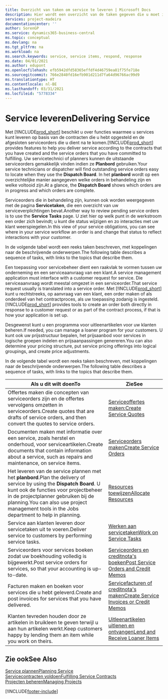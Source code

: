 ```yaml
---
title: Overzicht van taken om service te leveren | Microsoft Docs
description: Hier wordt een overzicht van de taken gegeven die u moet instellen om ervoor te zorgen dat u kwaliteitsservice levert en afspraken met klanten nakomt.
services: project-madeira
documentationcenter: ''
author: SorenGP
ms.service: dynamics365-business-central
ms.topic: conceptual
ms.devlang: na
ms.tgt_pltfrm: na
ms.workload: na
ms.search.keywords: service, service items, respond, response
ms.date: 04/01/2021
ms.author: edupont
ms.openlocfilehash: efb5942dfd58365effdf4d46759ea81f75fe718e
ms.sourcegitcommit: 766e2840fd16efb901d211d7fa64d96766ac99d9
ms.translationtype: HT
ms.contentlocale: nl-BE
ms.lasthandoff: 03/31/2021
ms.locfileid: "5778334"
---
```

# <a name="delivering-service"></a><span data-ttu-id="e1860-103">Service leveren</span><span class="sxs-lookup"><span data-stu-id="e1860-103">Delivering Service</span></span>
<span data-ttu-id="e1860-104">Met [!INCLUDE[prod_short](includes/prod_short.md)] beschikt u over functies waarmee u services kunt leveren op basis van de contracten die u hebt opgesteld en de afgesloten serviceorders die u dient na te komen.</span><span class="sxs-lookup"><span data-stu-id="e1860-104">[!INCLUDE[prod_short](includes/prod_short.md)] provides features to help you deliver service according to the contracts that you have created and the service orders that you have committed to fulfilling.</span></span> <span data-ttu-id="e1860-105">Uw servicetechnici of planners kunnen de uitstaande serviceorders gemakkelijk vinden indien ze **Planbord** gebruiken.</span><span class="sxs-lookup"><span data-stu-id="e1860-105">Your service technicians or dispatcher will find outstanding service orders easy to locate when they use the **Dispatch Board**.</span></span> <span data-ttu-id="e1860-106">In het **planbord** wordt op een overzichtelijke manier aangegeven welke orders in behandeling zijn en welke voltooid zijn.</span><span class="sxs-lookup"><span data-stu-id="e1860-106">At a glance, the **Dispatch Board** shows which orders are in progress and which orders are complete.</span></span>  
  
<span data-ttu-id="e1860-107">Serviceorders die in behandeling zijn, kunnen ook worden weergegeven met de pagina **Servicetaken**, die een overzicht van uw serviceverplichtingen bevat.</span><span class="sxs-lookup"><span data-stu-id="e1860-107">Another way to review pending service orders is to use the **Service Tasks** page.</span></span> <span data-ttu-id="e1860-108">U ziet hier op welk punt in de werkstroom een order zich bevindt; u kunt die status wijzigen en zo interacties met uw klant weerspiegelen.</span><span class="sxs-lookup"><span data-stu-id="e1860-108">In this view of your service obligations, you can see where in your service workflow an order is and change that status to reflect interactions with your customer.</span></span>  
  
<span data-ttu-id="e1860-109">In de volgende tabel wordt een reeks taken beschreven, met koppelingen naar de beschrijvende onderwerpen.</span><span class="sxs-lookup"><span data-stu-id="e1860-109">The following table describes a sequence of tasks, with links to the topics that describe them.</span></span>   

<span data-ttu-id="e1860-110">Een toepassing voor servicebeheer dient een raakvlak te vormen tussen uw onderneming en een serviceaanvraag van een klant.</span><span class="sxs-lookup"><span data-stu-id="e1860-110">A service management application must interface with a customer request for service.</span></span> <span data-ttu-id="e1860-111">Die serviceaanvraag wordt meestal omgezet in een serviceorder.</span><span class="sxs-lookup"><span data-stu-id="e1860-111">That service request usually is translated into a service order.</span></span> <span data-ttu-id="e1860-112">Met [!INCLUDE[prod_short](includes/prod_short.md)] kunt u rechtstreeks, op aanvraag van een klant, een order maken of als onderdeel van het contractproces, als uw toepassing zodanig is ingesteld.</span><span class="sxs-lookup"><span data-stu-id="e1860-112">[!INCLUDE[prod_short](includes/prod_short.md)] provides tools to create an order both directly in response to a customer request or as part of the contract process, if that is how your application is set up.</span></span>  
  
<span data-ttu-id="e1860-113">Desgewenst kunt u een programma voor uitleenartikelen voor uw klanten beheren.</span><span class="sxs-lookup"><span data-stu-id="e1860-113">If needed, you can manage a loaner program for your customers.</span></span> <span data-ttu-id="e1860-114">U kunt ook uw prijsstructuur bepalen, het prijsaanbod voor services in logische groepen indelen en prijsaanpassingen genereren.</span><span class="sxs-lookup"><span data-stu-id="e1860-114">You can also determine your pricing structure, put service pricing offerings into logical groupings, and create price adjustments.</span></span>  
  
<span data-ttu-id="e1860-115">In de volgende tabel wordt een reeks taken beschreven, met koppelingen naar de beschrijvende onderwerpen.</span><span class="sxs-lookup"><span data-stu-id="e1860-115">The following table describes a sequence of tasks, with links to the topics that describe them.</span></span>   
  
|<span data-ttu-id="e1860-116">**Als u dit wilt doen**</span><span class="sxs-lookup"><span data-stu-id="e1860-116">**To**</span></span>|<span data-ttu-id="e1860-117">**Zie**</span><span class="sxs-lookup"><span data-stu-id="e1860-117">**See**</span></span>|  
|------------|-------------|  
|<span data-ttu-id="e1860-118">Offertes maken die concepten van serviceorders zijn en de offertes vervolgens omzetten in serviceorders.</span><span class="sxs-lookup"><span data-stu-id="e1860-118">Create quotes that are drafts of service orders, and then convert the quotes to service orders.</span></span>|[<span data-ttu-id="e1860-119">Serviceoffertes maken:</span><span class="sxs-lookup"><span data-stu-id="e1860-119">Create Service Quotes</span></span>](service-how-to-create-service-quotes.md)|
|<span data-ttu-id="e1860-120">Documenten maken met informatie over een service, zoals herstel en onderhoud, voor serviceartikelen.</span><span class="sxs-lookup"><span data-stu-id="e1860-120">Create documents that contain information about a service, such as repairs and maintenance, on service items.</span></span>|[<span data-ttu-id="e1860-121">Serviceorders maken</span><span class="sxs-lookup"><span data-stu-id="e1860-121">Create Service Orders</span></span>](service-how-to-create-service-orders.md)|
|<span data-ttu-id="e1860-122">Het leveren van de service plannen met het **planbord**.</span><span class="sxs-lookup"><span data-stu-id="e1860-122">Plan the delivery of service by using the **Dispatch Board**.</span></span> <span data-ttu-id="e1860-123">U kunt ook de functies voor projectbeheer in de projectplanner gebruiken bij de planning.</span><span class="sxs-lookup"><span data-stu-id="e1860-123">You can also use project management tools in the Jobs department to help in planning.</span></span>|[<span data-ttu-id="e1860-124">Resources toewijzen</span><span class="sxs-lookup"><span data-stu-id="e1860-124">Allocate Resources</span></span>](service-how-to-allocate-resources.md)|  
|<span data-ttu-id="e1860-125">Service aan klanten leveren door servicetaken uit te voeren.</span><span class="sxs-lookup"><span data-stu-id="e1860-125">Deliver service to customers by performing service tasks.</span></span>|[<span data-ttu-id="e1860-126">Werken aan servicetaken</span><span class="sxs-lookup"><span data-stu-id="e1860-126">Work on Service Tasks</span></span>](service-how-to-work-on-service-tasks.md)|  
|<span data-ttu-id="e1860-127">Serviceorders voor services boeken zodat uw boekhouding volledig is bijgewerkt.</span><span class="sxs-lookup"><span data-stu-id="e1860-127">Post service orders for services, so that your accounting is up-to-date.</span></span>|[<span data-ttu-id="e1860-128">Serviceorders en creditnota's boeken</span><span class="sxs-lookup"><span data-stu-id="e1860-128">Post Service Orders and Credit Memos</span></span>](service-how-to-post-service-orders.md)|  
|<span data-ttu-id="e1860-129">Facturen maken en boeken voor services die u hebt geleverd.</span><span class="sxs-lookup"><span data-stu-id="e1860-129">Create and post invoices for services that you have delivered.</span></span>|[<span data-ttu-id="e1860-130">Servicefacturen of creditnota's maken</span><span class="sxs-lookup"><span data-stu-id="e1860-130">Create Service Invoices or Credit Memos</span></span>](service-how-create-invoices.md)|  
|<span data-ttu-id="e1860-131">Klanten tevreden houden door ze artikelen in bruikleen te geven terwijl u aan hun artikelen werkt.</span><span class="sxs-lookup"><span data-stu-id="e1860-131">Keep customers happy by lending them an item while you work on theirs.</span></span>| [<span data-ttu-id="e1860-132">Uitleenartikelen uitlenen en ontvangen</span><span class="sxs-lookup"><span data-stu-id="e1860-132">Lend and Receive Loaner Items</span></span>](service-how-to-lend-receive-loaners.md)|
  
## <a name="see-also"></a><span data-ttu-id="e1860-133">Zie ook</span><span class="sxs-lookup"><span data-stu-id="e1860-133">See Also</span></span>  
[<span data-ttu-id="e1860-134">Service plannen</span><span class="sxs-lookup"><span data-stu-id="e1860-134">Planning Service</span></span>](service-plan-service.md)  
[<span data-ttu-id="e1860-135">Servicecontracten voldoen</span><span class="sxs-lookup"><span data-stu-id="e1860-135">Fulfilling Service Contracts</span></span>](service-fulfill-service-contracts.md)  
[<span data-ttu-id="e1860-136">Projecten beheren</span><span class="sxs-lookup"><span data-stu-id="e1860-136">Managing Projects</span></span>](projects-manage-projects.md)  


[!INCLUDE[footer-include](includes/footer-banner.md)]
